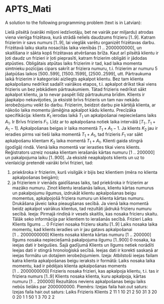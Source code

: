 # APTS_Mati
A solution to the following programming problem (text is in Latvian):

Lielā pilsētā (vairāki miljoni iedzīvotāju, bet ne vairāk par miljardu) atrodas viena vienīga frizētava, kurā strādā
neliels daudzums frizieru $[1..9]$. Katram frizierim ir savs numurs $[1..9]$, lai vieglāk varētu organizēt
frizētavas darbu. Frizētavā laiku skaita nosacītās laika vienībās $[1~..~2 000 000 000]$, un skaitīšana ir sākta
kopš frizētavas atvēršanas brīža.
Kaut arī pilsētā klientu ir ļoti daudz un frizieri ir ļoti pieprasīti, katram frizierim obligāti ir jādodas atpūsties.
Obligātais atpūtas laiks frizierim ir tad, kad laika momenta simtnieku pozīcijas cipars sakrīt ar friziera numuru,
t.i. frizierim ar numuru 5 jāatpūšas laikos $[500..599]$, $[1500..1599]$, $[2500..2599]$, utt. Pārtraukuma laikā
frizierim ir kategoriski aizliegts apkalpot klientu. Bez tam klienta apkalpošanu nedrīkst sadalīt vairākos etapos,
t.i. apkalpot drīkst tikai viens frizieris un bez jebkādiem pārtraukumiem. Tātad frizieris nedrīkst sākt apkalpot
klientu, ja to nevar paspēt līdz pārtraukuma brīdim.
Klients ir jāapkalpo nekavējoties, ja eksistē brīvs frizieris un tam nav nekādu ierobežojumu veikt šo darbu.
Frizierim, beidzot darbu pie kārtējā klienta, ar nākošo laika momentu jāmēģina apkalpot kādu klientu. Precīzāka
specifikācija: klients $K_1$ ierodas laikā $T_1$ un apkalpošanai nepieciešams laiks $A_1$. Ir Brīvs frizieris
$F_1$. Līdz ar to apkalpošana notiek laika intervālā $[T_1..T_1+A_1-1]$. Apkalpošanas beigas ir laika
momentā $T_1+ A_1-1$. Ja klients $K_2$ jau ir ieradies pirms vai tieši laika momentā $T_1+ A_1$, tad
frizieris $F_1$ var sākt apkalpošanu klientam $K_2$ laika momentā $T_1+ A_1$.
Klienti gaida stingrā (godīgā) rindā. Vienā laika momentā var ierasties tikai viens klients. Reģistrators uzreiz
nosaka klientam ierašanās kārtas numuru $[1~..~200 000]$ un pakalpojuma laiku $[1..900]$.
Ja eksistē neapkalpots klients un uz to vienlaicīgi pretendē vairāki brīvi frizieri, tad:
1. priekšroka ir frizierim, kurš visilgāk ir bijis bez klientiem (mēra no klienta apkalpošanas beigām);
2. ja frizieriem ir vienāds gaidīšanas laiks, tad priekšroka ir frizierim ar mazāko numuru.
Zinot klientu ierašanās laikus, klientu kārtas numurus un pakalpojumu ilgumus, izdrukāt klientu apkalpošanas
beigu momentus, apkalpojošā friziera numuru un klienta kārtas numuru. Drukāšana jāveic laika pieaugšanas
secībā. Ja vienā laika momentā beidz apkalpot vairākus klientus, tad rezultāti jādrukā frizieru numuru secībā.
Ieeja:
Pirmajā rindiņā ir vesels skaitlis, kas nosaka fricieru skaitu. Tālāk seko informācija par klientiem to ierašanās
secībā.
Frizieri
Laiks Klients Ilgums
...
0
Frizieri nosaka frizieru skaitu $[1..9]$
Laiks nosaka laika momentu, kad klients ieradies un ir jau gatavs apkalpošanai $[1~..~2 000 000 000]$
Klients nosaka klienta kārtas numuru $[1~..~200 000]$
Ilgums nosaka nepieciešamā pakalpojuma ilgumu $[1..900]$
0 nosaka, ka ieejas dati ir beigušies. Šajā gadījumā Klients un Ilgums netiek norādīti
Ieejas dati ir stingrā hronoloģiskā secībā.
Ieejas dati ir korekti saskaņā ar ieejas formātu un dotajiem ierobežojumiem.
Izeja:
Atbilstoši ieejas failam katra klienta apkalpošanas beigu ieraksts ir formātā:
Laiks nosaka laika momentu, kad ir pēdējais klienta apkalpošanas moments $[1~..~2 000 000 000]$
Frizieris nosaka frizieri, kas apkalpoja klientu, t.i. tas ir friziera numurs $[1..9]$
Klients nosaka klienta, kuru apkalpoja, kārtas numuru $[1~..~200 000]$
Rezultātos neviens apkalpošanas beigu laiks nebūs lielāks par $2 000 000 000$.
Piemērs:
Izejas faila hair.out saturs:
Izejas faila hair.out saturs:
Laiks Frizieris Klients
2
11 1 10
21 2 50
31 3 20
0
20 1 1
50 1 3
70 2 2
